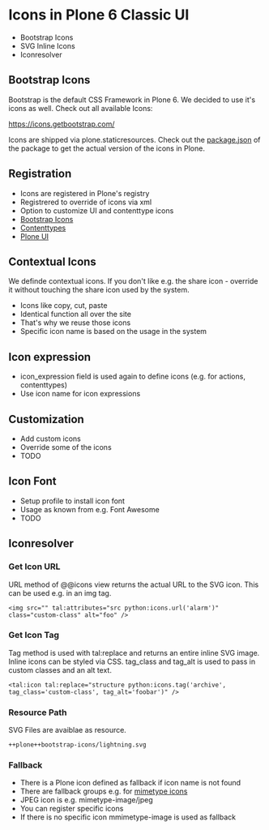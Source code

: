 # Icons in Plone 6 Classic UI

- Bootstrap Icons
- SVG Inline Icons
- Iconresolver

## Bootstrap Icons

Bootstrap is the default CSS Framework in Plone 6. We decided to use it's icons as well. Check out all available Icons:

https://icons.getbootstrap.com/

Icons are shipped via plone.staticresources. Check out the [package.json](https://github.com/plone/plone.staticresources/blob/master/package.json) of the package to get the actual version of the icons in Plone.

## Registration

- Icons are registered in Plone's registry
- Registrered to override of icons via xml
- Option to customize UI and contenttype icons
- [Bootstrap Icons](https://github.com/plone/plone.staticresources/blob/master/src/plone/staticresources/profiles/default/registry/icons_bootstrap.xml)
- [Contenttypes](https://github.com/plone/plone.staticresources/blob/master/src/plone/staticresources/profiles/default/registry/icons_contenttype.xml)
- [Plone UI](https://github.com/plone/plone.staticresources/blob/master/src/plone/staticresources/profiles/default/registry/icons_plone.xml)

## Contextual Icons

We definde contextual icons. If you don't like e.g. the share icon - override it without touching the share icon used by the system.

- Icons like copy, cut, paste
- Identical function all over the site
- That's why we reuse those icons
- Specific icon name is based on the usage in the system

## Icon expression

- icon_expression field is used again to define icons (e.g. for actions, contenttypes)
- Use icon name for icon expressions

## Customization

- Add custom icons
- Override some of the icons
- TODO

## Icon Font

- Setup profile to install icon font
- Usage as known from e.g. Font Awesome
- TODO

## Iconresolver

### Get Icon URL

URL method of @@icons view returns the actual URL to the SVG icon. This can be used e.g. in an img tag.

```
<img src="" tal:attributes="src python:icons.url('alarm')" class="custom-class" alt="foo" />
```

### Get Icon Tag

Tag method is used with tal:replace and returns an entire inline SVG image. Inline icons can be styled via CSS. tag_class and tag_alt is used to pass in custom classes and an alt text.

```
<tal:icon tal:replace="structure python:icons.tag('archive', tag_class='custom-class', tag_alt='foobar')" />
```

### Resource Path

SVG Files are avaiblae as resource.

```
++plone++bootstrap-icons/lightning.svg
```

### Fallback

- There is a Plone icon defined as fallback if icon name is not found
- There are fallback groups e.g. for [mimetype icons](https://github.com/plone/plone.staticresources/blob/master/src/plone/staticresources/profiles/default/registry/icons_mimetype.xml)
- JPEG icon is e.g. mimetype-image/jpeg
- You can register specific icons
- If there is no specific icon mmimetype-image is used as fallback
